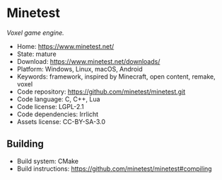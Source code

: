 # Minetest

_Voxel game engine._

- Home: https://www.minetest.net/
- State: mature
- Download: https://www.minetest.net/downloads/
- Platform: Windows, Linux, macOS, Android
- Keywords: framework, inspired by Minecraft, open content, remake, voxel
- Code repository: https://github.com/minetest/minetest.git
- Code language: C, C++, Lua
- Code license: LGPL-2.1
- Code dependencies: Irrlicht
- Assets license: CC-BY-SA-3.0

## Building

- Build system: CMake
- Build instructions: https://github.com/minetest/minetest#compiling
